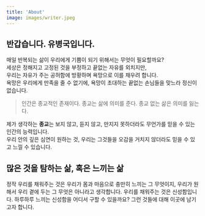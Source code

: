 ```yaml
---
title: 'About'
image: images/writer.jpeg
---
```


## 반갑습니다. 유병국입니다.

매일 반복되는 삶이 우리에게 기쁨이 되기 위해서는 무엇이 필요할까요? <br/>
세상은 정해지고 고정된 것을 부정하고 끝없는 자유를 외치지만, <br/>
우리는 자유가 주는 공허함에 방황하며 욕망으로 이를 채우려 합니다. <br/>
욕망은 우리에게 만족을 줄 수 없기에, 욕망이 초대하는 끝없는 손님들을 맞느라 정신이 없습니다. <br/>


> 인간은 종교적인 존재이다. 종교는 삶에 의미를 준다. 종교 없는 삶은 의미를 잃는다. <br/>

제가 생각하는 **종교**는 보지 않고, 듣지 않고, 만지지 못하더라도 무언가를 믿을 수 있는 인간의 능력입니다. <br/>
우리 안의 깊은 심연이 원하는 것, 우리는 그것들을 오감을 거치지 않더라도 믿을 수 있고 느낄 수 있습니다. <br/>

## 많은 것을 탐하는 삶, 혹은 느끼는 삶
정작 우리를 채워주는 것은 우리가 몸과 마음으로 충만히 느끼는 그 무엇이지, 우리가 원해서 우리 곁에 두는 그 무엇은 아니라고 생각합니다.
우리를 채워주는 것은 신성함입니다. 하루하루 느끼는 신성함을 어디서 구할 수 있을까요? 그런 것들에 대해 이곳에 남기고자 합니다.
